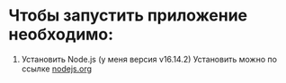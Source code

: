 # Чтобы запустить приложение необходимо:
1. Установить Node.js (у меня версия v16.14.2) Установить можно по ссылке [nodejs.org](https://nodejs.org/en/)
